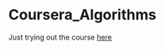 # Coursera_Algorithms

Just trying out the course [here](https://www.coursera.org/learn/algorithms-part1/home/welcome)